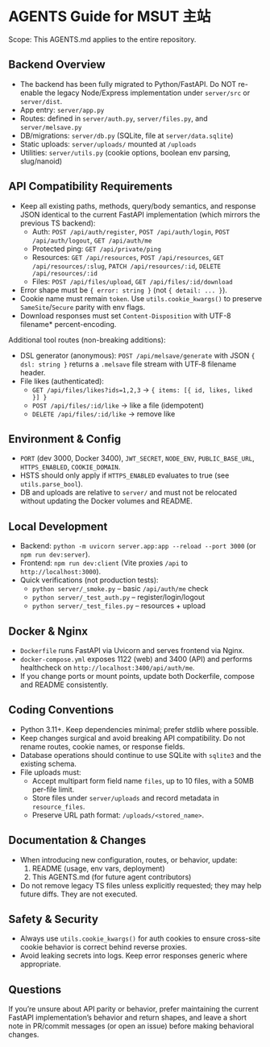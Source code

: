 # AGENTS Guide for MSUT 主站

Scope: This AGENTS.md applies to the entire repository.

## Backend Overview
- The backend has been fully migrated to Python/FastAPI. Do NOT re-enable the legacy Node/Express implementation under `server/src` or `server/dist`.
- App entry: `server/app.py`
- Routes: defined in `server/auth.py`, `server/files.py`, and `server/melsave.py`
- DB/migrations: `server/db.py` (SQLite, file at `server/data.sqlite`)
- Static uploads: `server/uploads/` mounted at `/uploads`
- Utilities: `server/utils.py` (cookie options, boolean env parsing, slug/nanoid)

## API Compatibility Requirements
- Keep all existing paths, methods, query/body semantics, and response JSON identical to the current FastAPI implementation (which mirrors the previous TS backend):
  - Auth: `POST /api/auth/register`, `POST /api/auth/login`, `POST /api/auth/logout`, `GET /api/auth/me`
  - Protected ping: `GET /api/private/ping`
  - Resources: `GET /api/resources`, `POST /api/resources`, `GET /api/resources/:slug`, `PATCH /api/resources/:id`, `DELETE /api/resources/:id`
  - Files: `POST /api/files/upload`, `GET /api/files/:id/download`
- Error shape must be `{ error: string }` (not `{ detail: ... }`).
- Cookie name must remain `token`. Use `utils.cookie_kwargs()` to preserve `SameSite`/`Secure` parity with env flags.
- Download responses must set `Content-Disposition` with UTF-8 filename* percent-encoding.

Additional tool routes (non-breaking additions):
- DSL generator (anonymous): `POST /api/melsave/generate` with JSON `{ dsl: string }` returns a `.melsave` file stream with UTF‑8 filename header.
- File likes (authenticated):
  - `GET /api/files/likes?ids=1,2,3` → `{ items: [{ id, likes, liked }] }`
  - `POST /api/files/:id/like` → like a file (idempotent)
  - `DELETE /api/files/:id/like` → remove like

## Environment & Config
- `PORT` (dev 3000, Docker 3400), `JWT_SECRET`, `NODE_ENV`, `PUBLIC_BASE_URL`, `HTTPS_ENABLED`, `COOKIE_DOMAIN`.
- HSTS should only apply if `HTTPS_ENABLED` evaluates to true (see `utils.parse_bool`).
- DB and uploads are relative to `server/` and must not be relocated without updating the Docker volumes and README.

## Local Development
- Backend: `python -m uvicorn server.app:app --reload --port 3000` (or `npm run dev:server`).
- Frontend: `npm run dev:client` (Vite proxies `/api` to `http://localhost:3000`).
- Quick verifications (not production tests):
  - `python server/_smoke.py` – basic `/api/auth/me` check
  - `python server/_test_auth.py` – register/login/logout
  - `python server/_test_files.py` – resources + upload

## Docker & Nginx
- `Dockerfile` runs FastAPI via Uvicorn and serves frontend via Nginx.
- `docker-compose.yml` exposes 1122 (web) and 3400 (API) and performs healthcheck on `http://localhost:3400/api/auth/me`.
- If you change ports or mount points, update both Dockerfile, compose and README consistently.

## Coding Conventions
- Python 3.11+. Keep dependencies minimal; prefer stdlib where possible.
- Keep changes surgical and avoid breaking API compatibility. Do not rename routes, cookie names, or response fields.
- Database operations should continue to use SQLite with `sqlite3` and the existing schema.
- File uploads must:
  - Accept multipart form field name `files`, up to 10 files, with a 50MB per-file limit.
  - Store files under `server/uploads` and record metadata in `resource_files`.
  - Preserve URL path format: `/uploads/<stored_name>`.

## Documentation & Changes
- When introducing new configuration, routes, or behavior, update:
  1) README (usage, env vars, deployment)
  2) This AGENTS.md (for future agent contributors)
- Do not remove legacy TS files unless explicitly requested; they may help future diffs. They are not executed.

## Safety & Security
- Always use `utils.cookie_kwargs()` for auth cookies to ensure cross-site cookie behavior is correct behind reverse proxies.
- Avoid leaking secrets into logs. Keep error responses generic where appropriate.

## Questions
If you’re unsure about API parity or behavior, prefer maintaining the current FastAPI implementation’s behavior and return shapes, and leave a short note in PR/commit messages (or open an issue) before making behavioral changes.
